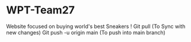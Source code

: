 # WPT-Team27
Website focused on buying world's best Sneakers ! 
Git pull (To Sync with new changes)
Git push -u origin main (To push into main branch)
